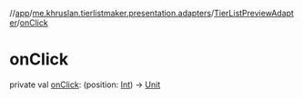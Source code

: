 //[app](../../../index.md)/[me.khruslan.tierlistmaker.presentation.adapters](../index.md)/[TierListPreviewAdapter](index.md)/[onClick](on-click.md)

# onClick

private val [onClick](on-click.md): (position: [Int](https://kotlinlang.org/api/latest/jvm/stdlib/kotlin/-int/index.html)) -&gt; [Unit](https://kotlinlang.org/api/latest/jvm/stdlib/kotlin/-unit/index.html)
